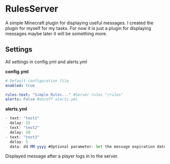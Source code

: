 # RulesServer
A simple Minecraft plugin for displaying useful messages.
I created the plugin for myself for my tasks.
For now it is just a plugin for displaying messages maybe later it will be something more.
## Settings
All settings in config.yml and alerts.yml

**config.yml**
```yml
# Default configuration file
enabled: true

rules-text: "Simple Rules..." #Server rules "/rules"
alerts: False #on/off alerts.yml
```
**alerts.yml**
```java
- text: "test1"
  delay: 15
- text: "test2"
  delay: 20
- text: "test3"
  delay: 5
  data: dd.MM.yyyy #Optional parameter: Set the message expiration date. The message will be displayed until and including the specified date, but will not be shown after that date.
```
Displayed message after a player logs in to the server. 
